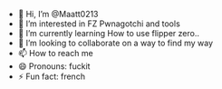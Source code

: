 - 👋 Hi, I’m @Maatt0213
- 👀 I’m interested in FZ Pwnagotchi and tools
- 🌱 I’m currently learning How to use flipper zero..
- 💞️ I’m looking to collaborate on a way to find my way
- 📫 How to reach me 
- 😄 Pronouns: fuckit
- ⚡ Fun fact: french

<!---
Maatt0213/Maatt0213 is a ✨ special ✨ repository because its `README.md` (this file) appears on your GitHub profile.
You can click the Preview link to take a look at your changes.
--->

